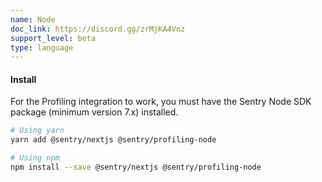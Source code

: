 ```yaml
---
name: Node
doc_link: https://discord.gg/zrMjKA4Vnz
support_level: beta
type: language
---
```


#### Install

For the Profiling integration to work, you must have the Sentry Node SDK package (minimum version 7.x) installed.

```bash
# Using yarn
yarn add @sentry/nextjs @sentry/profiling-node

# Using npm
npm install --save @sentry/nextjs @sentry/profiling-node
```
